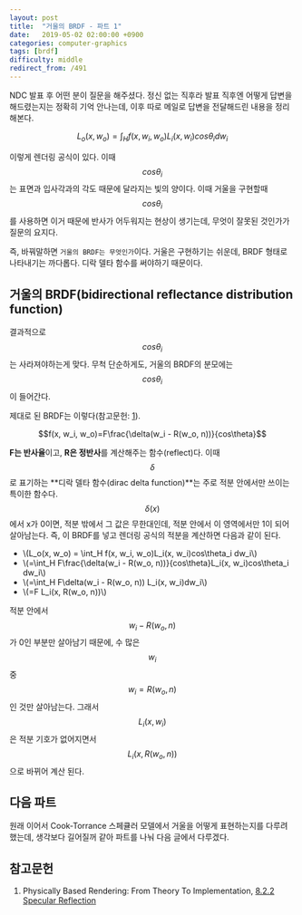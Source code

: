 ```yaml
---
layout: post
title:  "거울의 BRDF - 파트 1"
date:   2019-05-02 02:00:00 +0900
categories: computer-graphics
tags: [brdf]
difficulty: middle
redirect_from: /491
---
```

NDC 발표 후 어떤 분이 질문을 해주셨다. 정신 없는 직후라 발표 직후엔 어떻게 답변을 해드렸는지는 정확히 기억 안나는데, 이후 따로 메일로 답변을 전달해드린 내용을 정리해본다.

$$L_o(x, w_o) = \int_H f(x, w_i, w_o)L_i(x, w_i)cos\theta_i dw_i$$

이렇게 렌더링 공식이 있다. 이때 $$cos\theta_i$$는 표면과 입사각과의 각도 때문에 달라지는 빛의 양이다. 이때 거울을 구현할때 $$cos\theta_i$$를 사용하면 이거 때문에 반사가 어두워지는 현상이 생기는데, 무엇이 잘못된 것인가가 질문의 요지다.

즉, 바꿔말하면 `거울의 BRDF는 무엇인가`이다. 거울은 구현하기는 쉬운데, BRDF 형태로 나타내기는 까다롭다. 디락 델타 함수를 써야하기 때문이다.

## 거울의 BRDF(bidirectional reflectance distribution function)

결과적으로 $$cos\theta_i$$는 사라져야하는게 맞다. 무척 단순하게도, 거울의 BRDF의 분모에는 $$cos\theta_i$$이 들어간다.

제대로 된 BRDF는 이렇다(참고문헌: [1][1]).

$$f(x, w_i, w_o)=F\frac{\delta(w_i - R(w_o, n))}{cos\theta}$$

**F는 반사율**이고, **R은 정반사**를 계산해주는 함수(reflect)다. 이때 $$\delta$$로 표기하는 **디락 델타 함수(dirac delta function)**는 주로 적분 안에서만 쓰이는 특이한 함수다. $$\delta(x)$$에서 x가 0이면, 적분 밖에서 그 값은 무한대인데, 적분 안에서 이 영역에서만 1이 되어 살아남는다. 즉, 이 BRDF를 넣고 렌더링 공식의 적분을 계산하면 다음과 같이 된다.

* \\(L_o(x, w_o) = \int_H f(x, w_i, w_o)L_i(x, w_i)cos\theta_i dw_i\\)
* \\(=\int_H F\frac{\delta(w_i - R(w_o, n))}{cos\theta}L_i(x, w_i)cos\theta_i dw_i\\)
* \\(=\int_H F\delta(w_i - R(w_o, n)) L_i(x, w_i)dw_i\\)
* \\(=F L_i(x, R(w_o, n))\\)

적분 안에서 $$w_i - R(w_o, n)$$가 0인 부분만 살아남기 때문에, 수 많은 $$w_i$$ 중 $$w_i = R(w_o, n)$$ 인 것만 살아남는다. 그래서 $$L_i(x, w_i)$$은 적분 기호가 없어지면서 $$L_i(x, R(w_o, n))$$으로 바뀌어 계산 된다.

## 다음 파트

원래 이어서 Cook-Torrance 스페큘러 모델에서 거울을 어떻게 표현하는지를 다루려 했는데, 생각보다 길어질꺼 같아 파트를 나눠 다음 글에서 다루겠다.

## 참고문헌

1. Physically Based Rendering: From Theory To Implementation, [8.2.2 Specular Reflection][1]

[1]: http://www.pbr-book.org/3ed-2018/Reflection_Models/Specular_Reflection_and_Transmission.html "Physically Based Rendering: From Theory To Implementation, 8.2.2 Specular Reflection"